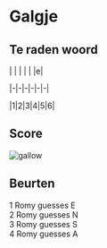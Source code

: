 # Galgje

## Te raden woord

| | | | | |e|

|-|-|-|-|-|-|

|1|2|3|4|5|6|

## Score
![gallow](./images/3.png)

## Beurten
1 Romy guesses E  
2 Romy guesses N  
3 Romy guesses S  
4 Romy guesses A  